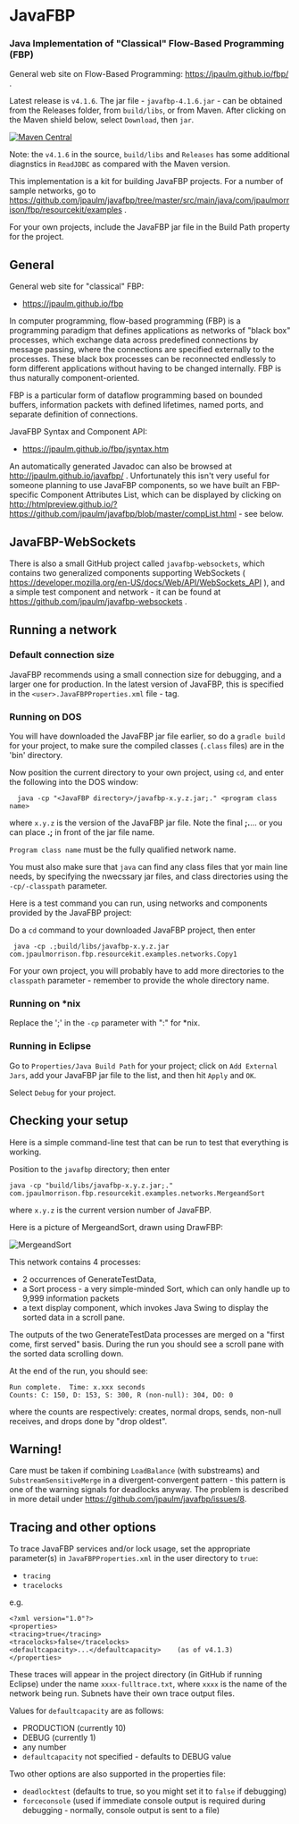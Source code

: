 JavaFBP 
===

### Java Implementation of "Classical" Flow-Based Programming (FBP)  

General web site on Flow-Based Programming: https://jpaulm.github.io/fbp/ .

Latest release is `v4.1.6`.  The jar file - `javafbp-4.1.6.jar` - can be obtained from the Releases folder, from `build/libs`, or from Maven.  <!-- Note: The Maven 'shield' below will show the new release for a little while before it actually becomes available.-->  After clicking on the Maven shield below, select `Download`, then `jar`.

[![Maven Central](https://img.shields.io/maven-central/v/com.jpaulmorrison/javafbp.svg?label=JavaFBP)](https://search.maven.org/search?q=g:%22com.jpaulmorrison%22%20AND%20a:%22javafbp%22)

Note: the `v4.1.6` in the source, `build/libs` and `Releases` has some additional diagnstics in `ReadJDBC` as compared with the Maven version.

This implementation is a kit for building JavaFBP projects.  For a number of sample networks, go to 
https://github.com/jpaulm/javafbp/tree/master/src/main/java/com/jpaulmorrison/fbp/resourcekit/examples .

For your own projects, include the JavaFBP jar file in the Build Path property for the project.

## General
 
General web site for "classical" FBP: 
* https://jpaulm.github.io/fbp

In computer programming, flow-based programming (FBP) is a programming paradigm that defines applications as networks of "black box" processes, which exchange data across predefined connections by message passing, where the connections are specified externally to the processes. These black box processes can be reconnected endlessly to form different applications without having to be changed internally. FBP is thus naturally component-oriented.

FBP is a particular form of dataflow programming based on bounded buffers, information packets with defined lifetimes, named ports, and separate definition of connections.
 
JavaFBP Syntax and Component API:
* https://jpaulm.github.io/fbp/jsyntax.htm

An automatically generated Javadoc can also be browsed at http://jpaulm.github.io/javafbp/ .  Unfortunately this isn't very useful for someone planning to use JavaFBP components, so we have built an FBP-specific Component Attributes List, which can be displayed by clicking on http://htmlpreview.github.io/?https://github.com/jpaulm/javafbp/blob/master/compList.html  - see below.

<!--
## Running your JavaFBP project under Eclipse
 

**Add the current JavaFBP jar file to the `External Jar Files` tab in your project's `Java build path` properties.**

In your component source, you will need the following import statement:

    import com.jpaulmorrison.fbp.core.engine.*;
    
Note: the **core** level was added in the last repackaging of JavaFBP.

-->
 
## JavaFBP-WebSockets

There is also a small GitHub project called `javafbp-websockets`, which contains two generalized components supporting WebSockets ( https://developer.mozilla.org/en-US/docs/Web/API/WebSockets_API ), and a simple test component and network - it can be found at https://github.com/jpaulm/javafbp-websockets .

<!--## Prerequisites for rebuilding JavaFBP or derivative

The project requires Gradle for (re)building. You can download the corresponding package from the following URL: 
http://www.gradle.org

Windows and Linux users should follow the installation instructions on the Maven website.

OSX users (using Brew, http://brew.sh) can install Maven by executing the following command:

    brew install gradle


## Eclipse IDE Integration with Gradle

You can generate an Eclipse project using the following command:

    gradle eclipse

If you already created an Eclipse project you can run:

    gradle cleanEclipse Eclipse

You need to install a Gradle plugin for Eclipse as explained here:
https://github.com/spring-projects/eclipse-integration-gradle/
Then import a generated project in Eclipse, right (ctrl for OSX) click on the project in Eclipse -> Configure -> Convert to Gradle Project. After the conversion you can Right (ctrl for OSX) click on the project -> Gradle -> Task Quick Launcher and type `build`.

You may have to go to the project Properties and select Java Build Path/Source; remove whatever is there and select `JavaFBP/src/main/java`; then close Eclipse, and reopen it.

<!--
## Building and/or running from command line

The latest jar file can simply be downloaded from the latest release in JavaFBP GitHub Releases, or it can be rebuilt , by running the following command:

    gradle build

As a result a `javafbp-x.x.x.jar` file will be created in the `build/libs` directory. It will include the JavaFBP core (runtime) and all the examples from the source code (sub-package `com.jpmorrsn.fbp.resourcekit.examples`). 

**`resourcekit` is now in the hierarchy, as of version v4.0.1** .

The generated code shown above is a standard JavaFBP network, and can be executed as described below.

-->
## Running a network

### Default connection size

JavaFBP recommends using a small connection size for debugging, and a larger one for production.  In the latest version of JavaFBP, this is specified in the `<user>.JavaFBPProperties.xml` file - <defaultcapacity> tag.
 
### Running on DOS

You will have downloaded the JavaFBP jar file earlier, so do a `gradle build` for your project, to make sure the compiled classes (`.class` files) are in the 'bin' directory.

Now position the current directory to your own project, using `cd`, and enter the following into the DOS window:

      java -cp "<JavaFBP directory>/javafbp-x.y.z.jar;." <program class name> 
      
where `x.y.z` is the version of the JavaFBP jar file.  Note the final **;.**... or you can place **.;** in front of the jar file name.

`Program class name` must be the fully qualified network name.  

You must also make sure that `java` can find any class files that yor main line needs, by specifying the nwecssary jar files, and class directories using the `-cp/-classpath` parameter.
 
Here is a test command you can run, using networks and components provided by the JavaFBP project:

Do a `cd` command to your downloaded JavaFBP project, then enter
 
     java -cp .;build/libs/javafbp-x.y.z.jar com.jpaulmorrison.fbp.resourcekit.examples.networks.Copy1    
     
For your own project, you will probably have to add more directories to the `classpath` parameter - remember to provide the whole directory name.

### Running on *nix
      
Replace the ';'  in the `-cp` parameter with ":" for *nix.   

### Running in Eclipse

Go to `Properties/Java Build Path` for your project; click on `Add External Jars`, add your JavaFBP jar file to the list, and then hit `Apply` and `OK`.   

Select `Debug` for your project.

<!--
### Set up some data   

Nearly forgot - we need to give it some data: ReadFile handles any sequential file.  In this case the file reader's IIP names at a CSV file (https://en.wikipedia.org/wiki/Comma-separated_values ), and the selected records will appear in a separate window. 

-->   

## Checking your setup
 

Here is a simple command-line test that can be run to test that everything is working.

Position to the `javafbp` directory; then enter

    java -cp "build/libs/javafbp-x.y.z.jar;." com.jpaulmorrison.fbp.resourcekit.examples.networks.MergeandSort

where `x.y.z` is the current version number of JavaFBP.

Here is a picture of MergeandSort, drawn using DrawFBP:

![MergeandSort](https://github.com/jpaulm/javafbp/blob/master/docs/MergeandSort.png "Diagram of MergeandSort Network")
    
This network contains 4 processes: 

* 2 occurrences of GenerateTestData, 
* a Sort process - a very simple-minded Sort, which can only handle up to 9,999 information packets 
* a text display component, which invokes Java Swing to display the sorted data in a scroll pane. 
 
The outputs of the two GenerateTestData processes are merged on a "first come, first served" basis.  During the run you should see a scroll pane with the sorted data scrolling down.

At the end of the run, you should see:

    Run complete.  Time: x.xxx seconds
    Counts: C: 150, D: 153, S: 300, R (non-null): 304, DO: 0
    
where the counts are respectively: creates, normal drops, sends, non-null receives, and drops done by "drop oldest".   

## Warning!
 
Care must be taken if combining `LoadBalance` (with substreams) and `SubstreamSensitiveMerge` in a divergent-convergent pattern - this pattern is one of the warning signals for deadlocks anyway. The problem is described in more detail under https://github.com/jpaulm/javafbp/issues/8.

## Tracing and other options
 

To trace JavaFBP services and/or lock usage, set the appropriate parameter(s) in `JavaFBPProperties.xml` in the user directory to `true`:

* `tracing` 
* `tracelocks`
 
e.g.

    <?xml version="1.0"?> 
    <properties> 
    <tracing>true</tracing>
    <tracelocks>false</tracelocks>
    <defaultcapacity>...</defaultcapacity>    (as of v4.1.3)
    </properties> 
    
These traces will appear in the project directory (in GitHub if running Eclipse) under the name `xxxx-fulltrace.txt`, where `xxxx` is the name of the network being run.  Subnets have their own trace output files. 

Values for `defaultcapacity` are as follows:

- PRODUCTION (currently 10)
- DEBUG (currently 1)
- any number
- `defaultcapacity` not specified - defaults to DEBUG value

Two other options are also supported in the properties file:

* `deadlocktest` (defaults to true, so you might set it to `false` if debugging) 
* `forceconsole` (used if immediate console output is required during debugging - normally, console output is sent to a file)

